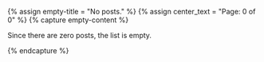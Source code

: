 {% assign empty-title = "No posts." %}
{% assign center_text = "Page: 0 of 0" %}
{% capture empty-content %}

Since there are zero posts, the list is empty.


{% endcapture %}
